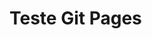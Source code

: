 <!DOCTYPE html>
<html lang="en">
<head>
  <meta charset="UTF-8">
  <meta name="viewport" content="width=device-width, initial-scale=1.0">
  <title>Index HTML</title>
</head>
<body>
  <h1>Teste Git Pages</h1>
</body>
</html>
